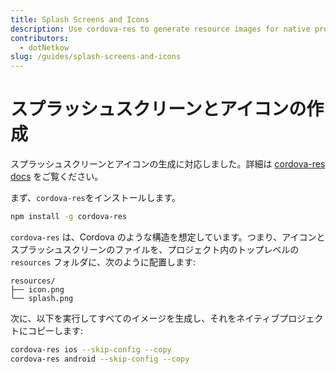 ```yaml
---
title: Splash Screens and Icons
description: Use cordova-res to generate resource images for native projects
contributors:
  - dotNetkow
slug: /guides/splash-screens-and-icons
---
```


# スプラッシュスクリーンとアイコンの作成

スプラッシュスクリーンとアイコンの生成に対応しました。詳細は [cordova-res docs](https://github.com/ionic-team/cordova-res) をご覧ください。

まず、`cordova-res`をインストールします。

```bash
npm install -g cordova-res
```

`cordova-res` は、Cordova のような構造を想定しています。つまり、アイコンとスプラッシュスクリーンのファイルを、プロジェクト内のトップレベルの `resources` フォルダに、次のように配置します:

```
resources/
├── icon.png
└── splash.png
```

次に、以下を実行してすべてのイメージを生成し、それをネイティブプロジェクトにコピーします:

```bash
cordova-res ios --skip-config --copy
cordova-res android --skip-config --copy
```
